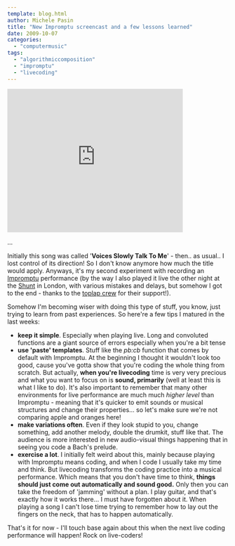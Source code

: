 ```yaml
---
template: blog.html
author: Michele Pasin
title: "New Impromptu screencast and a few lessons learned"
date: 2009-10-07
categories: 
  - "computermusic"
tags: 
  - "algorithmiccomposition"
  - "impromptu"
  - "livecoding"
---
```


<iframe src="http://player.vimeo.com/video/6944991?autoplay=1" width="400" height="327" frameborder="0"></iframe>

...

Initially this song was called '**Voices Slowly Talk To Me**' - then.. as usual.. I lost control of its direction! So I don't know anymore how much the title would apply. Anyways, it's my second experiment with recording an [Impromptu](http://impromptu.moso.com.au/) performance (by the way I also played it live the other night at the [Shunt](http://www.shunt.co.uk/) in London, with various mistakes and delays, but somehow I got to the end - thanks to the [toplap crew](http://toplap.org/uk/) for their support!).

Somehow I'm becoming wiser with doing this type of stuff, you know, just trying to learn from past experiences. So here're a few tips I matured in the last weeks:

- **keep it simple**. Especially when playing live. Long and convoluted functions are a giant source of errors especially when you're a bit tense
- **use 'paste' templates**. Stuff like the _pb:cb_ function that comes by default with Impromptu. At the beginning I thought it wouldn't look too good, cause you've gotta show that you're coding the whole thing from scratch. But actually, **when you're livecoding** time is very very precious and what you want to focus on is **sound, primarily** (well at least this is what I like to do). It's also important to remember that many other environments for live performance are much much _higher level_ than Impromptu - meaning that it's quicker to emit sounds or musical structures and change their properties... so let's make sure we're not comparing apple and oranges here!
- **make variations often**. Even if they look stupid to you, change something, add another melody, double the drumkit, stuff like that. The audience is more interested in new audio-visual things happening that in seeing you code a Bach's prelude.
- **exercise a lot**. I initially felt weird about this, mainly because playing with Impromptu means coding, and when I code I usually take my time and think. But livecoding transforms the coding practice into a musical performance. Which means that you don't have time to think, **things should just come out automatically and sound good.** Only then you can take the freedom of 'jamming' without a plan. I play guitar, and that's exactly how it works there... I must have forgotten about it. When playing a song I can't lose time trying to remember how to lay out the fingers on the neck, that has to happen automatically.

That's it for now - I'll touch base again about this when the next live coding performance will happen! Rock on live-coders!
